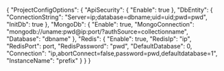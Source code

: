 {
    "ProjectConfigOptions": {
        "ApiSecurity": {
            "Enable": true
        },
        "DbEntity": {
            "ConnectionString": "Server=ip;database=dbname;uid=uid;pwd=pwd",
            "InitDb": true
        },
        "MongoDb": {
            "Enable": true,
            "MongoConnection": "mongodb://uname:pwd@ip:port/?authSource=collectionname",
            "Database": "dbname"
        },
        "Redis": {
            "Enable": true,
            "RedisIp": "ip",
            "RedisPort": port,
            "RedisPassword": "pwd",
            "DefaultDatabase": 0,
            "Connection": "ip,abortConnect=false,password=pwd,defaultdatabase=1",
            "InstanceName": "prefix"
        }
    }
}
    
